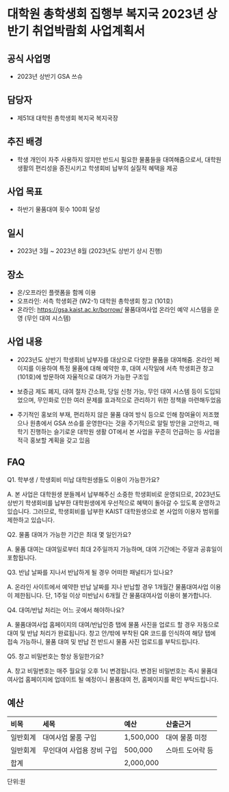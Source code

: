 대학원 총학생회 집행부 복지국 2023년 상반기 취업박람회 사업계획서
===

## 공식 사업명

- 2023년 상반기 GSA 쓰슈

## 담당자

- 제51대 대학원 총학생회 복지국 복지국장

## 추진 배경

- 학생 개인이 자주 사용하지 않지만 반드시 필요한 물품들을 대여해줌으로서, 대학원 생활의 편리성을 증진시키고 학생회비 납부의 실질적 혜택을 제공

## 사업 목표

- 하반기 물품대여 횟수 100회 달성

## 일시

- 2023년 3월 ~ 2023년 8월 (2023년도 상반기 상시 진행)

## 장소

- 온/오프라인 플랫폼을 함께 이용 
- 오프라인: 서측 학생회관 (W2-1) 대학원 총학생회 창고 (101호) 
- 온라인: https://gsa.kaist.ac.kr/borrow/ 물품대여사업 온라인 예약 시스템을 운영 (무인 대여 시스템)

## 사업 내용

- 2023년도 상반기 학생회비 납부자를 대상으로 다양한 물품을 대여해줌. 온라인 페이지를 이용하여 특정 물품에 대해 예약한 후, 대여 시작일에 서측 학생회관 창고(101호)에 방문하여 자율적으로 대여가 가능한 구조임

- 보증금 제도 폐지, 대여 절차 간소화, 당일 신청 가능, 무인 대여 시스템 등이 도입되었으며, 무인화로 인한 여러 문제를 효과적으로 관리하기 위한 정책을 마련해두었음

- 주기적인 홍보의 부재, 편리하지 않은 물품 대여 방식 등으로 인해 참여율이 저조했으나 원총에서 GSA 쓰슈를 운영한다는 것을 주기적으로 알릴 방안을 고안하고, 매 학기 진행하는 슬기로운 대학원 생활 OT에서 본 사업을 꾸준히 언급하는 등 사업을 적극 홍보할 계획을 갖고 있음

## FAQ

Q1. 학부생 / 학생회비 미납 대학원생들도 이용이 가능한가요?

A. 본 사업은 대학원생 분들께서 납부해주신 소중한 학생회비로 운영되므로, 2023년도 상반기 학생회비를 납부한 대학원생에게 우선적으로 혜택이 돌아갈 수 있도록 운영하고 있습니다. 그러므로, 학생회비를 납부한 KAIST 대학원생으로 본 사업의 이용자 범위를 제한하고 있습니다.

Q2. 물품 대여가 가능한 기간은 최대 몇 일인가요?

A. 물품 대여는 대여일로부터 최대 2주일까지 가능하며, 대여 기간에는 주말과 공휴일이 포함됩니다.

Q3. 반납 날짜를 지나서 반납하게 될 경우 어떠한 패널티가 있나요?

A. 온라인 사이트에서 예약한 반납 날짜를 지나 반납할 경우 1개월간 물품대여사업 이용이 제한됩니다. 단, 1주일 이상 미반납시 6개월 간 물품대여사업 이용이 불가합니다.

Q4. 대여/반납 처리는 어느 곳에서 해야하나요?

A. 물품대여사업 홈페이지의 대여/반납인증 탭에 물품 사진을 업로드 할 경우 자동으로 대여 및 반납 처리가 완료됩니다. 창고 안/밖에 부착된 QR 코드를 인식하여 해당 탭에 접속 가능하니, 물품 대여 및 반납 전 반드시 물품 사진 업로드를 부탁드립니다.

Q5. 창고 비밀번호는 항상 동일한가요?

A. 창고 비밀번호는 매주 월요일 오후 1시 변경됩니다. 변경된 비밀번호는 즉시 물품대여사업 홈페이지에 업데이트 될 예정이니 물품대여 전, 홈페이지를 확인 부탁드립니다.

## 예산
| 비목     | 세목          | 예산      | 산출근거   |
|:---------|:--------------|:----------|:-----------|
| 일반회계 | 대여사업 물품 구입 | 1,500,000 | 대여 물품 미정 |
| 일반회계 | 무인대여 사업용 장비 구입 | 500,000 | 스마트 도어락 등 |
| 합계     |               | 2,000,000 |            |

단위:원
